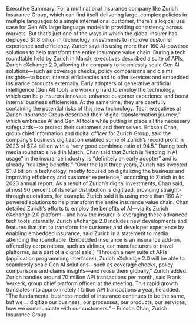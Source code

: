 Executive Summary: For a multinational insurance company like Zurich Insurance Group, which can find itself delivering large, complex policies in multiple languages to a single international customer, there’s a logical use case for Gen AI’s large language models in providing consistency across markets. But that’s just one of the ways in which the global insurer has deployed $1.8 billion in technology investments to improve customer experience and efficiency. Zurich says it’s using more than 160 AI-powered solutions to help transform the entire insurance value chain.
During a tech roundtable held by Zurich in March, executives described a suite of APIs, Zurich eXchange 2.0, allowing the company to seamlessly scale Gen AI solutions—such as coverage checks, policy comparisons and claims insights—to boost internal efficiencies and to offer services and embedded insurance products externally.
Early adopters of generative artificial intelligence (Gen AI) tools are working hard to employ the technology, which can help insurers innovate, enhance customer experience and boost internal business efficiencies. At the same time, they are carefully containing the potential risks of this new technology.
Tech executives at Zurich Insurance Group described their “digital transformation journey,” which embraces AI and Gen AI tools while putting in place all the necessary safeguards—to protect their customers and themselves.
Ericson Chan, group chief information and digital officer for Zurich Group, said the company’s business digitization enabled some of Zurich’s record profit in 2023 of $7.4 billion with a “very good combined ratio of 94.5.”
During tech media roundtable held in March, Chan said that Zurich is “leading in AI usage” in the insurance industry, is “definitely an early adopter” and is already “realizing benefits.”
“Over the last three years, Zurich has invested $1.8 billion in technology, mostly focused on digitalizing the business and improving efficiency and customer experience,” according to Zurich in its 2023 annual report.
As a result of Zurich’s digital investments, Chan said, almost 90 percent of its retail distribution is digitized, providing straight-through quotations, for example. Zurich said it is using more than 160 AI-powered solutions to help transform the entire insurance value chain.
Chan detailed Zurich’s efforts to employ the benefits of AI—via its Zurich eXchange 2.0 platform—and how the insurer is leveraging these advanced tech tools internally.
Zurich eXchange 2.0 includes new developments and features that aim to transform the customer and developer experience by enabling embedded insurance, said Zurich in a statement to media attending the roundtable. (Embedded insurance is an insurance add-on, offered by corporations, such as airlines, car manufacturers or travel platforms, as a part of a digital sale.)
“Through a new suite of APIs (application programming interfaces), Zurich eXchange 2.0 will be able to seamlessly scale Gen AI solutions—such as coverage checks, policy comparisons and claims insights—and reuse them globally,” Zurich added.
Zurich handles around 70 million API transactions per month, said Frank Verkerk, group chief platform officer, at the meeting. This rapid growth translates into approximately 1 billion API transactions a year, he added.
“The fundamental business model of insurance continues to be the same, but we … digitize our business, our processes, our products, our services, how we communicate with our customers.” – Ericson Chan, Zurich Insurance Group